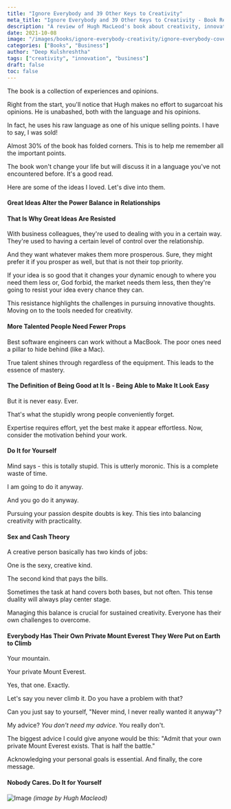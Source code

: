 ```yaml
---
title: "Ignore Everybody and 39 Other Keys to Creativity"
meta_title: "Ignore Everybody and 39 Other Keys to Creativity - Book Review"
description: "A review of Hugh MacLeod's book about creativity, innovation, and the challenges of pursuing great ideas. Raw insights on talent, work, and creative fulfillment."
date: 2021-10-08
image: "/images/books/ignore-everybody-creativity/ignore-everybody-cover.jpg"
categories: ["Books", "Business"]
author: "Deep Kulshreshtha"
tags: ["creativity", "innovation", "business"]
draft: false
toc: false
---
```


The book is a collection of experiences and opinions.

Right from the start, you'll notice that Hugh makes no effort to sugarcoat his opinions. He is unabashed, both with the language and his opinions.

In fact, he uses his raw language as one of his unique selling points. I have to say, I was sold!

Almost 30% of the book has folded corners. This is to help me remember all the important points.

The book won't change your life but will discuss it in a language you've not encountered before. It's a good read.

Here are some of the ideas I loved. Let's dive into them.

#### Great Ideas Alter the Power Balance in Relationships

#### That Is Why Great Ideas Are Resisted

With business colleagues, they're used to dealing with you in a certain way. They're used to having a certain level of control over the relationship.

And they want whatever makes them more prosperous. Sure, they might prefer it if you prosper as well, but that is not their top priority.

If your idea is so good that it changes your dynamic enough to where you need them less or, God forbid, the market needs them less, then they're going to resist your idea every chance they can.

This resistance highlights the challenges in pursuing innovative thoughts. Moving on to the tools needed for creativity.

#### More Talented People Need Fewer Props

Best software engineers can work without a MacBook. The poor ones need a pillar to hide behind (like a Mac).

True talent shines through regardless of the equipment. This leads to the essence of mastery.

#### The Definition of Being Good at It Is - Being Able to Make It Look Easy

But it is never easy. Ever.

That's what the stupidly wrong people conveniently forget.

Expertise requires effort, yet the best make it appear effortless. Now, consider the motivation behind your work.

#### Do It for Yourself

Mind says - this is totally stupid. This is utterly moronic. This is a complete waste of time.

I am going to do it anyway.

And you go do it anyway.

Pursuing your passion despite doubts is key. This ties into balancing creativity with practicality.

#### Sex and Cash Theory

A creative person basically has two kinds of jobs:

One is the sexy, creative kind.

The second kind that pays the bills.

Sometimes the task at hand covers both bases, but not often. This tense duality will always play center stage.

Managing this balance is crucial for sustained creativity. Everyone has their own challenges to overcome.

#### Everybody Has Their Own Private Mount Everest They Were Put on Earth to Climb

Your mountain.

Your private Mount Everest.

Yes, that one. Exactly.

Let's say you never climb it. Do you have a problem with that?

Can you just say to yourself, "Never mind, I never really wanted it anyway"?

My advice? *You don't need my advice*. You really don't.

The biggest advice I could give anyone would be this: "Admit that your own private Mount Everest exists. That is half the battle."

Acknowledging your personal goals is essential. And finally, the core message.

#### Nobody Cares. Do It for Yourself

![Image](/images/books/ignore-everybody-creativity/nobody-cares-trouble.jpeg) *(image by Hugh Macleod)*
